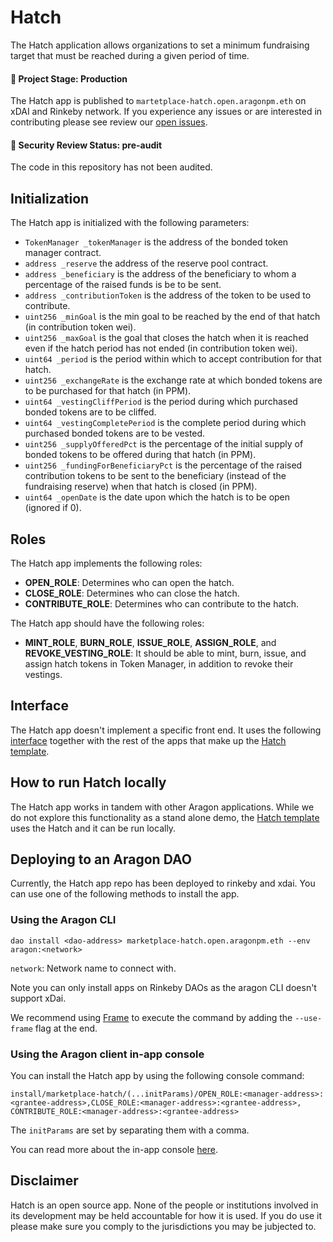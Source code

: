 Hatch
=====

The Hatch application allows organizations to set a minimum fundraising target that must be reached during a given period of time.

#### 🐲 Project Stage: Production

The Hatch app is published to `martetplace-hatch.open.aragonpm.eth` on xDAI and Rinkeby network. If you experience any issues or are interested in contributing please see review our [open issues](https://github.com/tecommons/hatch-app).

#### 🚨 Security Review Status: pre-audit

The code in this repository has not been audited.

## Initialization

The Hatch app is initialized with the following parameters:

* `TokenManager _tokenManager` is the address of the bonded token manager contract.
* `address _reserve` the address of the reserve pool contract.
* `address _beneficiary` is the address of the beneficiary to whom a percentage of the raised funds is be to be sent.
* `address _contributionToken` is the address of the token to be used to contribute.
* `uint256 _minGoal` is the min goal to be reached by the end of that hatch (in contribution token wei).
* `uint256 _maxGoal` is the goal that closes the hatch  when it is reached even if the hatch period has not ended (in contribution token wei).
* `uint64 _period` is the period within which to accept contribution for that hatch.
* `uint256 _exchangeRate` is the exchange rate at which bonded tokens are to be purchased for that hatch (in PPM).
* `uint64 _vestingCliffPeriod` is the period during which purchased bonded tokens are to be cliffed.
* `uint64 _vestingCompletePeriod` is the complete period during which purchased bonded tokens are to be vested.
* `uint256 _supplyOfferedPct` is the percentage of the initial supply of bonded tokens to be offered during that hatch (in PPM).
* `uint256 _fundingForBeneficiaryPct` is the percentage of the raised contribution tokens to be sent to the beneficiary (instead of the fundraising reserve) when that hatch is closed (in PPM).
* `uint64 _openDate` is the date upon which the hatch is to be open (ignored if 0).

## Roles

The Hatch app implements the following roles:

* **OPEN_ROLE**: Determines who can open the hatch.
* **CLOSE_ROLE**: Determines who can close the hatch.
* **CONTRIBUTE_ROLE**: Determines who can contribute to the hatch.

The Hatch app should have the following roles:

* **MINT_ROLE**, **BURN_ROLE**, **ISSUE_ROLE**, **ASSIGN_ROLE**, and **REVOKE_VESTING_ROLE**: It should be able to mint, burn, issue, and assign hatch tokens in Token Manager, in addition to revoke their vestings.

## Interface

The Hatch app doesn't implement a specific front end. It uses the following [interface](https://github.com/CommonsSwarm/tec-hatch) together with the rest of the apps that make up the [Hatch template](https://github.com/CommonsSwarm/hatch-template).

## How to run Hatch locally

The Hatch app works in tandem with other Aragon applications. While we do not explore this functionality as a stand alone demo, the [Hatch template](https://github.com/CommonsSwarm/hatch-template) uses the Hatch and it can be run locally.



## Deploying to an Aragon DAO

Currently, the Hatch app repo has been deployed to rinkeby and xdai. You can use one of the following methods to install the app.

### Using the Aragon CLI

```
dao install <dao-address> marketplace-hatch.open.aragonpm.eth --env aragon:<network>
```

`network`: Network name to connect with.

Note you can only install apps on Rinkeby DAOs as the aragon CLI doesn't support xDai.

We recommend using [Frame](https://frame.sh/) to execute the command by adding the `--use-frame` flag at the end.

### Using the Aragon client in-app console

You can install the Hatch app by using the following console command:

```
install/marketplace-hatch/(...initParams)/OPEN_ROLE:<manager-address>:<grantee-address>,CLOSE_ROLE:<manager-address>:<grantee-address>,
CONTRIBUTE_ROLE:<manager-address>:<grantee-address>
```

The `initParams` are set by separating them with a comma.

You can read more about the in-app console [here](https://github.com/aragon/client/blob/master/docs/CONSOLE.md).


## Disclaimer
Hatch is an open source app. None of the people or institutions involved in its development may be held accountable for how it is used. If you do use it please make sure you comply to the jurisdictions you may be jubjected to.